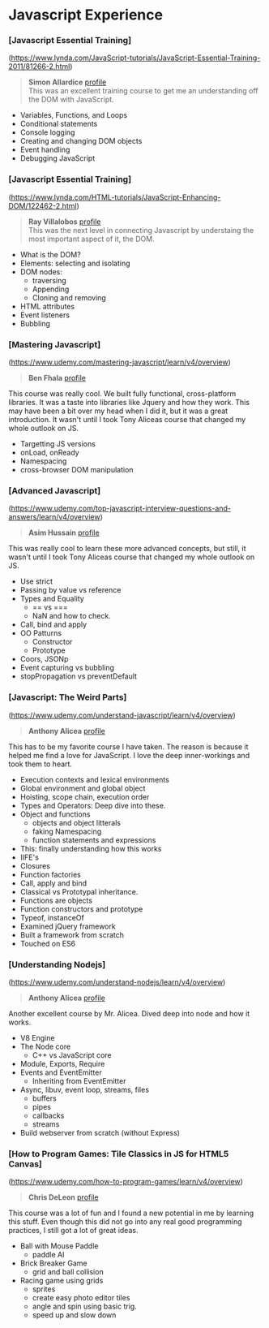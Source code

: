 # Javascript Experience

### [Javascript Essential Training]
(https://www.lynda.com/JavaScript-tutorials/JavaScript-Essential-Training-2011/81266-2.html)
> **Simon Allardice** [profile](https://www.lynda.com/Simon-Allardice/21-1.html)<br>
This was an excellent training course to get me an understanding off the DOM with JavaScript.

* Variables, Functions, and Loops
* Conditional statements
* Console logging
* Creating and changing DOM objects
* Event handling
* Debugging JavaScript

### [Javascript Essential Training]
(https://www.lynda.com/HTML-tutorials/JavaScript-Enhancing-DOM/122462-2.html)
> **Ray Villalobos** [profile](https://www.lynda.com/Ray-Villalobos/832401-1.htmls)<br>
This was the next level in connecting Javascript by understaing the most important aspect of it, the DOM.

* What is the DOM?
* Elements: selecting and isolating
* DOM nodes:
  * traversing
  * Appending
  * Cloning and removing
* HTML attributes
* Event listeners
* Bubbling


### [Mastering Javascript]
(https://www.udemy.com/mastering-javascript/learn/v4/overview)
> **Ben Fhala** [profile](https://www.udemy.com/user/packtpublishing)  <br>

This course was really cool. We built fully functional, cross-platform libraries. It was a taste into libraries like Jquery and how they work. This may have been a bit over my head when I did it, but it was a great introduction. It wasn't until I took Tony Aliceas course that changed my whole outlook on JS.

* Targetting JS versions
* onLoad, onReady
* Namespacing
* cross-browser DOM manipulation


### [Advanced Javascript]
(https://www.udemy.com/top-javascript-interview-questions-and-answers/learn/v4/overview)
> **Asim Hussain** [profile](https://www.udemy.com/user/asimhussain)  <br>

This was really cool to learn these more advanced concepts, but still, it wasn't until I took Tony Aliceas course that changed my whole outlook on JS.

* Use strict
* Passing by value vs reference
* Types and Equality
  * == vs ===
  * NaN and how to check.
* Call, bind and apply
* OO Patturns
  * Constructor
  * Prototype
* Coors, JSONp
* Event capturing vs bubbling
* stopPropagation vs preventDefault



### [Javascript: The Weird Parts]
(https://www.udemy.com/understand-javascript/learn/v4/overview)
> **Anthony Alicea** [profile](https://www.udemy.com/user/anthonypalicea)  <br>

This has to be my favorite course I have taken. The reason is because it helped me find a love for JavaScript. I love the deep inner-workings and took them to heart.

* Execution contexts and lexical environments
* Global environment and global object
* Hoisting, scope chain, execution order
* Types and Operators: Deep dive into these.
* Object and functions
  * objects and object litterals
  * faking Namespacing
  * function statements and expressions
* This: finally understanding how this works
* IIFE's
* Closures
* Function factories
* Call, apply and bind
* Classical vs Prototypal inheritance.
* Functions are objects
* Function constructors and prototype
* Typeof, instanceOf
* Examined jQuery framework
* Built a framework from scratch
* Touched on ES6




### [Understanding Nodejs]
(https://www.udemy.com/understand-nodejs/learn/v4/overview)
> **Anthony Alicea** [profile](https://www.udemy.com/user/anthonypalicea)  <br>

Another excellent course by Mr. Alicea. Dived deep into node and how it works.

* V8 Engine
* The Node core
  * C++ vs JavaScript core
* Module, Exports, Require
* Events and EventEmitter
  * Inheriting from EventEmitter
* Async, libuv, event loop, streams, files
  * buffers
  * pipes
  * callbacks
  * streams
* Build webserver from scratch (without Express)

### [How to Program Games: Tile Classics in JS for HTML5 Canvas]
(https://www.udemy.com/how-to-program-games/learn/v4/overview)
> **Chris DeLeon** [profile](https://www.udemy.com/user/christopherleedeleon/)  <br>

This course was a lot of fun and I found a new potential in me by learning this stuff. Even though this did not go into any real good programming practices, I still got a lot of great ideas.

* Ball with Mouse Paddle
  * paddle AI
* Brick Breaker Game
  * grid and ball collision
* Racing game using grids
  * sprites
  * create easy photo editor tiles
  * angle and spin using basic trig.
  * speed up and slow down

